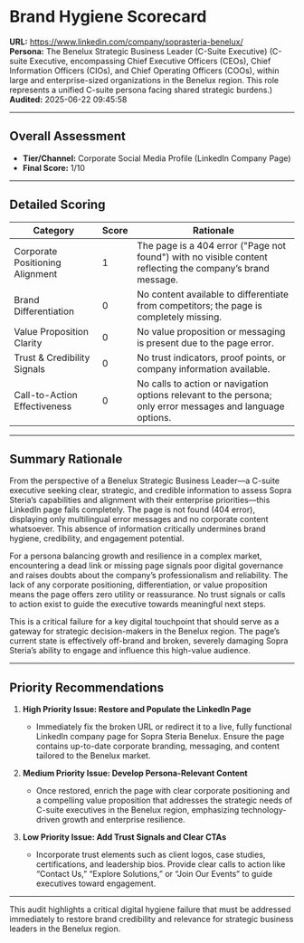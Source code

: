 # Brand Hygiene Scorecard

**URL:** https://www.linkedin.com/company/soprasteria-benelux/  
**Persona:** The Benelux Strategic Business Leader (C-Suite Executive) (C-suite Executive, encompassing Chief Executive Officers (CEOs), Chief Information Officers (CIOs), and Chief Operating Officers (COOs), within large and enterprise-sized organizations in the Benelux region. This role represents a unified C-suite persona facing shared strategic burdens.)  
**Audited:** 2025-06-22 09:45:58

---

## Overall Assessment

- **Tier/Channel:** Corporate Social Media Profile (LinkedIn Company Page)  
- **Final Score:** 1/10

---

## Detailed Scoring

| Category                     | Score | Rationale                                                                                                  |
|------------------------------|-------|------------------------------------------------------------------------------------------------------------|
| Corporate Positioning Alignment | 1     | The page is a 404 error ("Page not found") with no visible content reflecting the company’s brand message. |
| Brand Differentiation          | 0     | No content available to differentiate from competitors; the page is completely missing.                    |
| Value Proposition Clarity      | 0     | No value proposition or messaging is present due to the page error.                                       |
| Trust & Credibility Signals    | 0     | No trust indicators, proof points, or company information available.                                       |
| Call-to-Action Effectiveness   | 0     | No calls to action or navigation options relevant to the persona; only error messages and language options.|

---

## Summary Rationale

From the perspective of a Benelux Strategic Business Leader—a C-suite executive seeking clear, strategic, and credible information to assess Sopra Steria’s capabilities and alignment with their enterprise priorities—this LinkedIn page fails completely. The page is not found (404 error), displaying only multilingual error messages and no corporate content whatsoever. This absence of information critically undermines brand hygiene, credibility, and engagement potential.

For a persona balancing growth and resilience in a complex market, encountering a dead link or missing page signals poor digital governance and raises doubts about the company’s professionalism and reliability. The lack of any corporate positioning, differentiation, or value proposition means the page offers zero utility or reassurance. No trust signals or calls to action exist to guide the executive towards meaningful next steps.

This is a critical failure for a key digital touchpoint that should serve as a gateway for strategic decision-makers in the Benelux region. The page’s current state is effectively off-brand and broken, severely damaging Sopra Steria’s ability to engage and influence this high-value audience.

---

## Priority Recommendations

1. **High Priority Issue: Restore and Populate the LinkedIn Page**  
   - Immediately fix the broken URL or redirect it to a live, fully functional LinkedIn company page for Sopra Steria Benelux. Ensure the page contains up-to-date corporate branding, messaging, and content tailored to the Benelux market.

2. **Medium Priority Issue: Develop Persona-Relevant Content**  
   - Once restored, enrich the page with clear corporate positioning and a compelling value proposition that addresses the strategic needs of C-suite executives in the Benelux region, emphasizing technology-driven growth and enterprise resilience.

3. **Low Priority Issue: Add Trust Signals and Clear CTAs**  
   - Incorporate trust elements such as client logos, case studies, certifications, and leadership bios. Provide clear calls to action like “Contact Us,” “Explore Solutions,” or “Join Our Events” to guide executives toward engagement.

---

This audit highlights a critical digital hygiene failure that must be addressed immediately to restore brand credibility and relevance for strategic business leaders in the Benelux region.